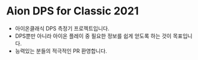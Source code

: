 # Aion DPS for Classic 2021
* 아이온클래식 DPS 측정기 프로젝트입니다.
* DPS뿐만 아니라 아이온 플레이 중 필요한 정보를 쉽게 얻도록 하는 것이 목표입니다.
* 능력있는 분들의 적극적인 PR 환영합니다.

<!-- 
### Developers
* 이스라펠 마족 [서울대](https://aion.plaync.com/characters/server/21/id/361377/home)



### Special Thanks for
* 네자칸 천족 [동매](https://aion.plaync.com/characters/server/22/id/72701/home)님 ([아이온 헬퍼](https://reikop.github.io/aionmini/)) -->